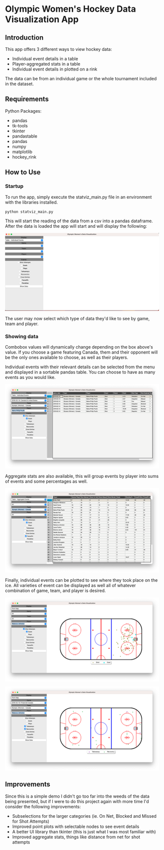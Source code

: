 # Olympic Women's Hockey Data Visualization App

## Introduction

This app offers 3 different ways to view hockey data:
- Individual event details in a table
- Player-aggregated stats in a table
- Individual event details in plotted on a rink

The data can be from an individual game or the whole tournament included in the dataset.

## Requirements
Python Packages:
- pandas
- tk-tools
- tkinter
- pandastable
- pandas
- numpy
- matplotlib
- hockey_rink

## How to Use

### Startup

To run the app, simply execute the statviz_main.py file in an environment with the libraries installed.

```
python statviz_main.py
```

 This will start the reading of the data from a csv into a pandas dataframe. After the data is loaded the app will start and will display the following:

![Startup](screenshots/1.png)

The user may now select which type of data they'd like to see by game, team and player.

### Showing data

Combobox values will dynamically change depending on the box above's value. If you choose a game featuring Canada, them and their opponent will be the only ones available to choose, as well as their players.

Individual events with their relevant details can be selected from the menu and displayed in a sortable pandas table. You can choose to have as many events as you would like.

![Individual](screenshots/2.png)

Aggregate stats are also available, this will group events by player into sums of events and some percentages as well.

![Aggregate](screenshots/3.png)

Finally, individual events can be plotted to see where they took place on the ice. All varieties of event can be displayed as well all of whatever combination of game, team, and player is desired.

![Plot1](screenshots/4.png)

![Plot2](screenshots/5.png)

## Improvements

Since this is a simple demo I didn't go too far into the weeds of the data being presented, but if I were to do this project again with more time I'd consider the following improvements:

- Subselections for the larger categories (ie. On Net, Blocked and Missed for Shot Attempts)
- Improved point plots with selectable nodes to see event details
- A better UI library than tkinter (this is just what I was most familiar with)
- Improved aggregate stats, things like distance from net for shot attempts



